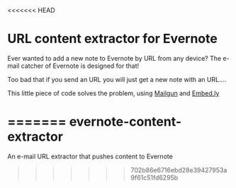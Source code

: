 <<<<<<< HEAD
# URL content extractor for Evernote

Ever wanted to add a new note to Evernote by URL from any device? The e-mail catcher of Evernote is designed for that!

Too bad that if you send an URL you will just get a new note with an URL....

This little piece of code solves the problem, using [Mailgun][1] and [Embed.ly][2]


  [1]: http://mailgun.com/
  [2]: http://embed.ly/ "Embed.ly"
=======
evernote-content-extractor
==========================

An e-mail URL extractor that pushes content to Evernote
>>>>>>> 702b86e6716ebd28e39427953a9f61c51fd6295b
